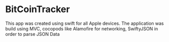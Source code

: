 # BitCoinTracker
This app was created using swift for all Apple devices. The application was build using MVC, cocopods like Alamofire for networking, SwiftyJSON in order to parse JSON Data
